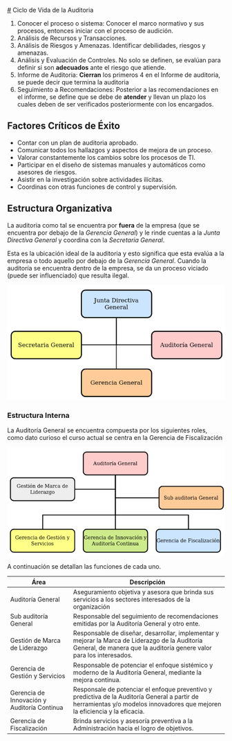 [#](#) Ciclo de Vida de la Auditoria

1. Conocer el proceso o sistema: Conocer el marco normativo y sus procesos, entonces iniciar con el proceso de audición.
2. Análisis de Recursos y Transacciones.
3. Análisis de Riesgos y Amenazas. Identificar debilidades, riesgos y amenazas.
4. Análisis y Evaluación de Controles. No solo se definen, se evalúan para definir si son **adecuados** ante el riesgo que atiende.
5. Informe de Auditoria: **Cierran** los primeros 4 en el Informe de auditoria, se puede decir que termina la auditoria
6. Seguimiento a Recomendaciones: Posterior a las recomendaciones en el informe, se define que se debe de **atender** y llevan un plazo los cuales deben de ser verificados posteriormente con los encargados.

## Factores Críticos de Éxito

* Contar con un plan de auditoria aprobado.
* Comunicar todos los hallazgos y aspectos de mejora de un proceso.
* Valorar constantemente los cambios sobre los procesos de TI.
* Participar en el diseño de sistemas manuales y automáticos como asesores de riesgos.
* Asistir en la investigación sobre actividades ilícitas.
* Coordinas con otras funciones de control y supervisión.

## Estructura Organizativa

La auditoria como tal se encuentra por **fuera** de la empresa (que se encuentra por debajo de la *Gerencia General*) y le rinde cuentas a la *Junta Directiva General* y coordina con la *Secretaria General*.

Esta es la ubicación ideal de la auditoria y esto significa que esta evalúa a la empresa o todo aquello por debajo de la *Gerencia General*. Cuando la auditoría se encuentra dentro de la empresa, se da un proceso viciado (puede ser influenciado) que resulta ilegal.

![Estructura_Organizativa_Ideal](resources/Estructura_Organizativa_Ideal.png)

### Estructura Interna

La Auditoría General se encuentra compuesta por los siguientes roles, como dato curioso el curso actual se centra en la Gerencia de Fiscalización

![Composición_Departamento_Auditoría_General](resources/Composición_Departamento_Auditoría_General.png)

A continuación se detallan las funciones de cada uno.

| Área                                        | Descripción                                                                                                                                                                  |
| ---                                         | ---                                                                                                                                                                          |
| Auditoría General                           | Aseguramiento objetiva y asesora que brinda sus servicios a los sectores interesados de la organización                                                                      |
| Sub auditoría General                       | Responsable del seguimiento de recomendaciones emitidas por la Auditoría General y otro ente.                                                                                |
| Gestión de Marca de Liderazgo               | Responsable de diseñar, desarrollar, implementar y mejorar la Marca de Liderazgo de la Auditoría General, de manera que la auditoría genere valor para los interesados.      |
| Gerencia de Gestión y Servicios             | Responsable de potenciar el enfoque sistémico y moderno de la Auditoría General, mediante la mejora continua.                                                                |
| Gerencia de Innovación y Auditoría Continua | Responsale de potenciar el enfoque preventivo y predictiva de la Auditoría General a partir de herramientas y/o modelos innovadores que mejoren la eficiencia y la eficacia. |
| Gerencia de Fiscalización                   | Brinda servicios y asesoría preventiva a la Administración hacia el logro de objetivos.                                                                                      |
